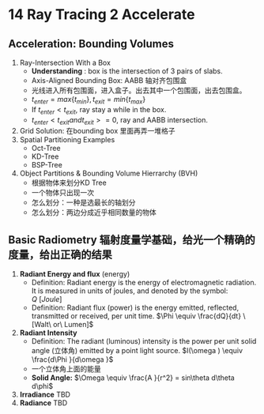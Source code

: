 # 14 Ray Tracing 2 Accelerate
## Acceleration: Bounding Volumes
1. Ray-Intersection With a Box
    - **Understanding** : box is the intersection of 3 pairs of slabs.
    - Axis-Aligned Bounding Box: AABB 轴对齐包围盒
    - 光线进入所有包围面，进入盒子。出去其中一个包围面，出去包围盒。
    - $t_{enter}=max\{t_{min}\}, t_{exit}=min\{t_{max}\}$
    - If $t_{enter}<t_{exit}$, ray stay a while in the box.
    - $t_{enter}<t_{exit} and t_{exit}>=0$, ray and AABB intersection.
2. Grid Solution: 在bounding box 里面再弄一堆格子
3. Spatial Partitioning Examples
    - Oct-Tree
    - KD-Tree
    - BSP-Tree
4. Object Partitions & Bounding Volume Hierrarchy (BVH)
    - 根据物体来划分KD Tree
    - 一个物体只出现一次
    - 怎么划分：一种是选最长的轴划分
    - 怎么划分：两边分成近乎相同数量的物体
## Basic Radiometry 辐射度量学基础，给光一个精确的度量，给出正确的结果
1.  **Radiant Energy and flux** (energy)
    - Definition: Radiant energy is the energy of electromagnetic radiation. It is measured in units of joules, and denoted by the symbol: $Q\ [Joule]$
    - Definition: Radiant flux (power) is the energy emitted, reflected, transmitted or received, per unit time. $\Phi \equiv \frac{dQ}{dt} \ [Walt\ or\ Lumen]$
2. **Radiant Intensity**
    - Definition: The radiant (luminous) intensity is the power per unit solid angle (立体角) emitted by a point light source. $I(\omega ) \equiv \frac{d\Phi }{d\omega }$
    - 一个立体角上面的能量
    - **Solid Angle:** $\Omega \equiv \frac{A }{r^2} = sin\theta d\theta d\phi$
3. **Irradiance** TBD
4. **Radiance** TBD